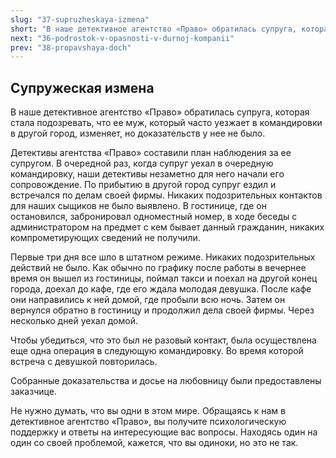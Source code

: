 ```yaml
---
slug: "37-supruzheskaya-izmena"
short: "В наше детективное агентство «Право» обратилась супруга, которая стала подозревать, что ее муж, который часто уезжает в командировки в другой город, изменяет, но доказательств у нее не было."
next: "36-podrostok-v-opasnosti-v-durnoj-kompanii"
prev: "38-propavshaya-doch"
---
```


## Супружеская измена

В наше детективное агентство «Право» обратилась супруга, которая стала подозревать, что ее муж, который часто уезжает в командировки в другой город, изменяет, но доказательств у нее не было.

Детективы агентства «Право» составили план наблюдения за ее супругом. В очередной раз, когда супруг уехал в очередную командировку, наши детективы незаметно для него начали его сопровождение. По прибытию в другой город супруг ездил и встречался по делам своей фирмы. Никаких подозрительных контактов для наших сыщиков не было выявлено. В гостинице, где он остановился, забронировал одноместный номер, в ходе беседы с администратором на предмет с кем бывает данный гражданин, никаких компрометирующих сведений не получили.

Первые три дня все шло в штатном режиме. Никаких подозрительных действий не было. Как обычно по графику после работы в вечернее время он вышел из гостиницы, поймал такси и поехал на другой конец города, доехал до кафе, где его ждала молодая девушка. После кафе они направились к ней домой, где пробыли всю ночь. Затем он вернулся обратно в гостиницу и продолжил дела своей фирмы. Через несколько дней уехал домой.

Чтобы убедиться, что это был не разовый контакт, была осуществлена еще одна операция в следующую командировку. Во время которой встреча с девушкой повторилась.

Собранные доказательства и досье на любовницу были предоставлены заказчице.

Не нужно думать, что вы одни в этом мире. Обращаясь к нам в детективное агентство «Право», вы получите психологическую поддержку и ответы на интересующие вас вопросы. Находясь один на один со своей проблемой, кажется, что вы одиноки, но это не так.
